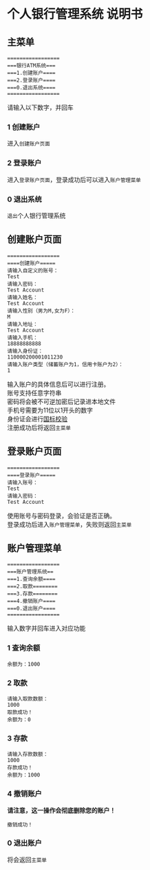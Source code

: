 # 个人银行管理系统 说明书
## 主菜单
````
=================
===银行ATM系统===
===1.创建账户====
===2.登录账户====
===0.退出系统====
=================
````
请输入以下数字，并回车  
### 1 创建账户
进入`创建账户页面`  
### 2 登录账户
进入`登录账户页面`，登录成功后可以进入`账户管理菜单`  
### 0 退出系统
`退出`个人银行管理系统
## 创建账户页面
````
=================
====创建账户=====
请输入自定义的账号：
Test
请输入密码：
Test Account
请输入姓名：
Test Account
请输入性别（男为M,女为F）：
M
请输入地址：
Test Account
请输入手机：
18888888888
请输入身份证：
110000200001011230
请输入账户类型（储蓄账户为1，信用卡账户为2）：
1
````
输入账户的具体信息后可以进行注册。  
账号支持任意字符串  
密码将会被不可逆加密后记录进本地文件  
手机号需要为11位以1开头的数字  
身份证会进行[国标校验](https://zh.wikisource.org/zh-hans/GB_11643-1999_%E5%85%AC%E6%B0%91%E8%BA%AB%E4%BB%BD%E5%8F%B7%E7%A0%81)  
注册成功后将返回`主菜单`
## 登录账户页面
````
=================
====登录账户=====
请输入账号：
Test
请输入密码：
Test Account
````
使用账号与密码登录，会验证是否正确。  
登录成功后进入`账户管理菜单`，失败则返回`主菜单`
## 账户管理菜单
````
=================
===账户管理系统==
===1.查询余额====
===2.取款========
===3.存款========
===4.撤销账户====
===0.退出账户====
=================
````
输入数字并回车进入对应功能
### 1 查询余额
````
余额为：1000
````
### 2 取款
````
请输入取款数额：
1000
取款成功！
余额为：0
````
### 3 存款
````
请输入存款数额：
1000
存款成功！
余额为：1000
````
### 4 撤销账户
**请注意，这一操作会彻底删除您的账户！**
````
撤销成功！
````
### 0 退出账户
将会返回`主菜单`
